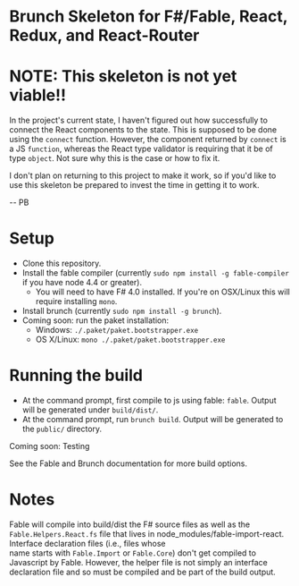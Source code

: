 # Brunch Skeleton for F#/Fable, React, Redux, and React-Router

# NOTE: This skeleton is not yet viable!!

In the project's current state, I haven't figured out how successfully to connect the React
components to the state. This is supposed to be done using the `connect` function. However,
the component returned by `connect` is a JS `function`, whereas the React type validator is
requiring that it be of type `object`. Not sure why this is the case or how to fix it.

I don't plan on returning to this project to make it work, so if you'd like to use this skeleton
be prepared to invest the time in getting it to work.

-- PB

# Setup

* Clone this repository.
* Install the fable compiler (currently `sudo npm install -g fable-compiler` if you have node 4.4 or greater).
  - You will need to have F# 4.0 installed. If you're on OSX/Linux this will require installing `mono`.
* Install brunch (currently `sudo npm install -g brunch`).
* Coming soon: run the paket installation:
  - Windows: `./.paket/paket.bootstrapper.exe`
  - OS X/Linux: `mono ./.paket/paket.bootstrapper.exe`

# Running the build

* At the command prompt, first compile to js using fable: `fable`. Output will be generated under `build/dist/`.
* At the command prompt, run `brunch build`.  Output will be generated to the `public/` directory.

Coming soon: Testing

See the Fable and Brunch documentation for more build options.

# Notes

Fable will compile into build/dist the F# source files as well as the `Fable.Helpers.React.fs` file 
that lives in node_modules/fable-import-react. Interface declaration files (i.e., files whose  
name starts with `Fable.Import` or `Fable.Core`) don't get compiled to Javascript by Fable. 
However, the helper file is not simply an interface declaration file and so must be 
compiled and be part of the build output.

